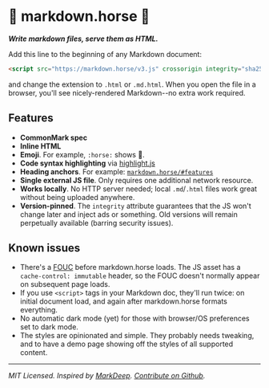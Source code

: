 # :horse: markdown.horse :horse:

**_Write markdown files, serve them as HTML._**

Add this line to the beginning of any Markdown document:

```html
<script src="https://markdown.horse/v3.js" crossorigin integrity="sha256-WxElWxelir8xqqX9NHALSFgrj2FuMOdnmMK2wQ7xqFM="></script>
```

and change the extension to `.html` or `.md.html`. When you open the file in a browser, you'll see nicely-rendered Markdown--no extra work required.

## Features

- **CommonMark spec**
- **Inline HTML**
- **Emoji**. For example, `:horse:` shows :horse:.
- **Code syntax highlighting** via [highlight.js](https://www.npmjs.com/package/highlight.js)
- **Heading anchors**. For example: [`markdown.horse/#features`](//markdown.horse/#features)
- **Single external JS file**. Only requires one additional network resource.
- **Works locally**. No HTTP server needed; local `.md`/`.html` files work great without being uploaded anywhere.
- **Version-pinned**. The `integrity` attribute guarantees that the JS won't change later and inject ads or something. Old versions will remain perpetually available (barring security issues).

## Known issues

- There's a [FOUC](https://en.wikipedia.org/wiki/Flash_of_unstyled_content) before markdown.horse loads. The JS asset has a `cache-control: immutable` header, so the FOUC doesn't normally appear on subsequent page loads.
- If you use `<script>` tags in your Markdown doc, they'll run twice: on initial document load, and again after markdown.horse formats everything.
- No automatic dark mode (yet) for those with browser/OS preferences set to dark mode.
- The styles are opinionated and simple. They probably needs tweaking, and to have a demo page showing off the styles of all supported content.

---

_MIT Licensed. Inspired by [MarkDeep](https://casual-effects.com/markdeep/). [Contribute on Github](https://github.com/johnellmore/markdownhorse)._
